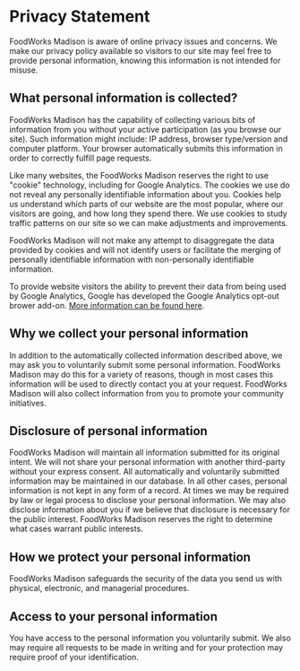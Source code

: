 
# Privacy Statement

FoodWorks Madison is aware of online privacy issues and concerns. We make our privacy policy available so visitors to our site may feel free to provide personal information, knowing this information is not intended for misuse.

## What personal information is collected?

FoodWorks Madison has the capability of collecting various bits of information from you without your active participation (as you browse our site). Such information might include: IP address, browser type/version and computer platform. Your browser automatically submits this information in order to correctly fulfill page requests. 

Like many websites, the FoodWorks Madison reserves the right to use "cookie" technology, including for Google Analytics. The cookies we use do not reveal any personally identifiable information about you. Cookies help us understand which parts of our website are the most popular, where our visitors are going, and how long they spend there. We use cookies to study traffic patterns on our site so we can make adjustments and improvements.

FoodWorks Madison will not make any attempt to disaggregate the data provided by cookies and will not identify users or facilitate the merging of personally identifiable information with non-personally identifiable information. 

To provide website visitors the ability to prevent their data from being used by Google Analytics, Google has developed the Google Analytics opt-out brower add-on. [More information can be found here](http://tools.google.com/dlpage/gaoptout/).


## Why we collect your personal information

In addition to the automatically collected information described above, we may ask you to voluntarily submit some personal information. FoodWorks Madison may do this for a variety of reasons, though in most cases this information will be used to directly contact you at your request. FoodWorks Madison will also collect information from you to promote your community initiatives.

## Disclosure of personal information

FoodWorks Madison will maintain all information submitted for its original intent. We will not share your personal information with another third-party without your express consent. All automatically and voluntarily submitted information may be maintained in our database. In all other cases, personal information is not kept in any form of a record. At times we may be required by law or legal process to disclose your personal information. We may also disclose information about you if we believe that disclosure is necessary for the public interest. FoodWorks Madison reserves the right to determine what cases warrant public interests.


## How we protect your personal information

FoodWorks Madison safeguards the security of the data you send us with physical, electronic, and managerial procedures.


## Access to your personal information

You have access to the personal information you voluntarily submit. We also may require all requests to be made in writing and for your protection may require proof of your identification.
